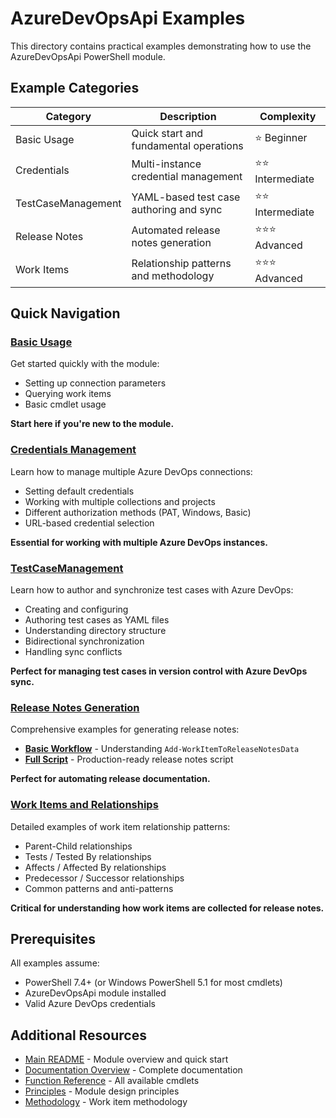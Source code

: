 # AzureDevOpsApi Examples

This directory contains practical examples demonstrating how to use the AzureDevOpsApi PowerShell module.

## Example Categories

| Category | Description | Complexity |
|----------|-------------|------------|
| Basic Usage | Quick start and fundamental operations | ⭐ Beginner |
| Credentials | Multi-instance credential management | ⭐⭐ Intermediate |
| TestCaseManagement | YAML-based test case authoring and sync | ⭐⭐ Intermediate |
| Release Notes | Automated release notes generation | ⭐⭐⭐ Advanced |
| Work Items | Relationship patterns and methodology | ⭐⭐⭐ Advanced |

## Quick Navigation

### [Basic Usage](./basic-usage/01-quick-start.md)

Get started quickly with the module:

- Setting up connection parameters
- Querying work items
- Basic cmdlet usage

**Start here if you're new to the module.**

### [Credentials Management](./credentials/01-multiple-credentials.md)

Learn how to manage multiple Azure DevOps connections:

- Setting default credentials
- Working with multiple collections and projects
- Different authorization methods (PAT, Windows, Basic)
- URL-based credential selection

**Essential for working with multiple Azure DevOps instances.**

### [TestCaseManagement](./test-case-management/)

Learn how to author and synchronize test cases with Azure DevOps:

- Creating and configuring
- Authoring test cases as YAML files
- Understanding directory structure
- Bidirectional synchronization
- Handling sync conflicts

**Perfect for managing test cases in version control with Azure DevOps sync.**

### [Release Notes Generation](./release-notes/)

Comprehensive examples for generating release notes:

- **[Basic Workflow](./release-notes/01-basic-workflow.md)** - Understanding `Add-WorkItemToReleaseNotesData`
- **[Full Script](./release-notes/02-full-script.md)** - Production-ready release notes script

**Perfect for automating release documentation.**

### [Work Items and Relationships](./work-items/readme.md)

Detailed examples of work item relationship patterns:

- Parent-Child relationships
- Tests / Tested By relationships
- Affects / Affected By relationships
- Predecessor / Successor relationships
- Common patterns and anti-patterns

**Critical for understanding how work items are collected for release notes.**

## Prerequisites

All examples assume:

- PowerShell 7.4+ (or Windows PowerShell 5.1 for most cmdlets)
- AzureDevOpsApi module installed
- Valid Azure DevOps credentials

## Additional Resources

- [Main README](../../../README.md) - Module overview and quick start
- [Documentation Overview](../readme.md) - Complete documentation
- [Function Reference](../functions/AzureDevOpsApi.md) - All available cmdlets
- [Principles](../principles.md) - Module design principles
- [Methodology](../methodology/work-methodology.md) - Work item methodology
